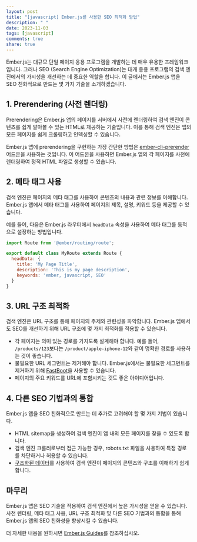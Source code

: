 ```yaml
---
layout: post
title: "[javascript] Ember.js를 사용한 SEO 최적화 방법"
description: " "
date: 2023-11-03
tags: [javascript]
comments: true
share: true
---
```


Ember.js는 대규모 단일 페이지 응용 프로그램을 개발하는 데 매우 유용한 프레임워크입니다. 그러나 SEO (Search Engine Optimization)는 대개 응용 프로그램의 검색 엔진에서의 가시성을 개선하는 데 중요한 역할을 합니다. 이 글에서는 Ember.js 앱을 SEO 친화적으로 만드는 몇 가지 기술을 소개하겠습니다.

## 1. Prerendering (사전 렌더링)

Prerendering은 Ember.js 앱의 페이지를 서버에서 사전에 렌더링하여 검색 엔진이 콘텐츠를 쉽게 알아볼 수 있는 HTML로 제공하는 기술입니다. 이를 통해 검색 엔진은 앱의 모든 페이지를 쉽게 크롤링하고 인덱싱할 수 있습니다.

Ember.js 앱에 prerendering을 구현하는 가장 간단한 방법은 [ember-cli-prerender](https://github.com/zipboardco/ember-cli-prerender) 어드온을 사용하는 것입니다. 이 어드온을 사용하면 Ember.js 앱의 각 페이지를 사전에 렌더링하여 정적 HTML 파일로 생성할 수 있습니다.

## 2. 메타 태그 사용

검색 엔진은 페이지의 메타 태그를 사용하여 콘텐츠의 내용과 관련 정보를 이해합니다. Ember.js 앱에서 메타 태그를 사용하여 페이지의 제목, 설명, 키워드 등을 제공할 수 있습니다.

예를 들어, 다음은 Ember.js 라우터에서 `headData` 속성을 사용하여 메타 태그를 동적으로 설정하는 방법입니다.

```javascript
import Route from '@ember/routing/route';

export default class MyRoute extends Route {
  headData: {
    title: 'My Page Title',
    description: 'This is my page description',
    keywords: 'ember, javascript, SEO'
  }
}
```

## 3. URL 구조 최적화

검색 엔진은 URL 구조를 통해 페이지의 주제와 관련성을 파악합니다. Ember.js 앱에서도 SEO를 개선하기 위해 URL 구조에 몇 가지 최적화를 적용할 수 있습니다.

- 각 페이지는 의미 있는 경로를 가지도록 설계해야 합니다. 예를 들어, `/products/123`보다는 `/product/apple-iphone-12`와 같이 명확한 경로를 사용하는 것이 좋습니다.
- 불필요한 URL 세그먼트는 제거해야 합니다. Ember.js에서는 불필요한 세그먼트를 제거하기 위해 [FastBoot](https://ember-fastboot.com/)을 사용할 수 있습니다.
- 페이지의 주요 키워드를 URL에 포함시키는 것도 좋은 아이디어입니다.

## 4. 다른 SEO 기법과의 통합

Ember.js 앱을 SEO 친화적으로 만드는 데 추가로 고려해야 할 몇 가지 기법이 있습니다.

- HTML sitemap을 생성하여 검색 엔진이 앱 내의 모든 페이지를 찾을 수 있도록 합니다.
- 검색 엔진 크롤러로부터 접근 가능한 경우, robots.txt 파일을 사용하여 특정 경로를 차단하거나 허용할 수 있습니다.
- [구조화된 데이터](https://developers.google.com/search/docs/guides/intro-structured-data)를 사용하여 검색 엔진이 페이지의 콘텐츠와 구조를 이해하기 쉽게 합니다.

## 마무리

Ember.js 앱은 SEO 기술을 적용하여 검색 엔진에서 높은 가시성을 얻을 수 있습니다. 사전 렌더링, 메타 태그 사용, URL 구조 최적화 및 다른 SEO 기법과의 통합을 통해 Ember.js 앱의 SEO 친화성을 향상시킬 수 있습니다.

더 자세한 내용을 원하시면 [Ember.js Guides](https://guides.emberjs.com/release/)를 참조하십시오.